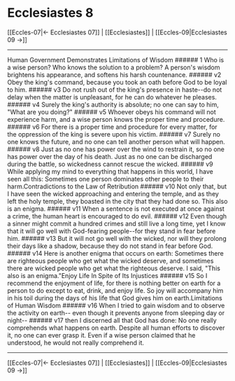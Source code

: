 # Ecclesiastes 8

[[Eccles-07|← Ecclesiastes 07]] | [[Ecclesiastes]] | [[Eccles-09|Ecclesiastes 09 →]]
***

Human Government Demonstrates Limitations of Wisdom ###### 1 Who is a wise person? Who knows the solution to a problem? A person's wisdom brightens his appearance, and softens his harsh countenance. ###### v2 Obey the king's command, because you took an oath before God to be loyal to him. ###### v3 Do not rush out of the king's presence in haste--do not delay when the matter is unpleasant, for he can do whatever he pleases. ###### v4 Surely the king's authority is absolute; no one can say to him, "What are you doing?" ###### v5 Whoever obeys his command will not experience harm, and a wise person knows the proper time and procedure. ###### v6 For there is a proper time and procedure for every matter, for the oppression of the king is severe upon his victim. ###### v7 Surely no one knows the future, and no one can tell another person what will happen. ###### v8 Just as no one has power over the wind to restrain it, so no one has power over the day of his death. Just as no one can be discharged during the battle, so wickedness cannot rescue the wicked. ###### v9 While applying my mind to everything that happens in this world, I have seen all this: Sometimes one person dominates other people to their harm.Contradictions to the Law of Retribution ###### v10 Not only that, but I have seen the wicked approaching and entering the temple, and as they left the holy temple, they boasted in the city that they had done so. This also is an enigma. ###### v11 When a sentence is not executed at once against a crime, the human heart is encouraged to do evil. ###### v12 Even though a sinner might commit a hundred crimes and still live a long time, yet I know that it will go well with God-fearing people--for they stand in fear before him. ###### v13 But it will not go well with the wicked, nor will they prolong their days like a shadow, because they do not stand in fear before God. ###### v14 Here is another enigma that occurs on earth: Sometimes there are righteous people who get what the wicked deserve, and sometimes there are wicked people who get what the righteous deserve. I said, "This also is an enigma."Enjoy Life In Spite of Its Injustices ###### v15 So I recommend the enjoyment of life, for there is nothing better on earth for a person to do except to eat, drink, and enjoy life. So joy will accompany him in his toil during the days of his life that God gives him on earth.Limitations of Human Wisdom ###### v16 When I tried to gain wisdom and to observe the activity on earth-- even though it prevents anyone from sleeping day or night-- ###### v17 then I discerned all that God has done: No one really comprehends what happens on earth. Despite all human efforts to discover it, no one can ever grasp it. Even if a wise person claimed that he understood, he would not really comprehend it.

***
[[Eccles-07|← Ecclesiastes 07]] | [[Ecclesiastes]] | [[Eccles-09|Ecclesiastes 09 →]]
